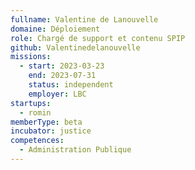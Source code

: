 ```yaml
---
fullname: Valentine de Lanouvelle
domaine: Déploiement
role: Chargé de support et contenu SPIP
github: Valentinedelanouvelle
missions:
  - start: 2023-03-23
    end: 2023-07-31
    status: independent
    employer: LBC
startups:
  - romin
memberType: beta
incubator: justice
competences:
  - Administration Publique
---
```

